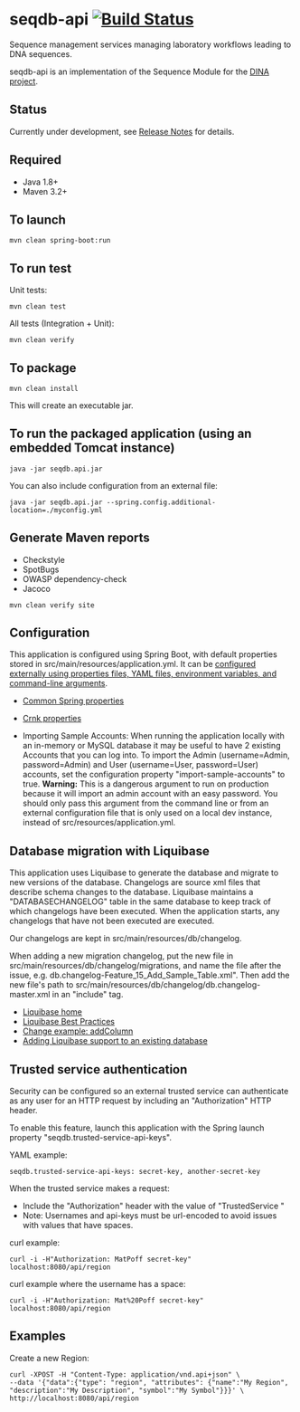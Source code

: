 # seqdb-api [![Build Status](https://travis-ci.org/AAFC-BICoE/seqdb-api.svg?branch=dev)](https://travis-ci.org/AAFC-BICoE/seqdb-api)

Sequence management services managing laboratory workflows leading to DNA sequences.

seqdb-api is an implementation of the Sequence Module for the [DINA project](https://www.dina-project.net/).

## Status
Currently under development, see [Release Notes](RELEASE_NOTES.md) for details.

## Required

* Java 1.8+
* Maven 3.2+

## To launch

```
mvn clean spring-boot:run
```

## To run test

Unit tests:
```
mvn clean test
```

All tests (Integration + Unit):
```
mvn clean verify
```

## To package

```
mvn clean install
```

This will create an executable jar.

## To run the packaged application (using an embedded Tomcat instance)

```
java -jar seqdb.api.jar
```

You can also include configuration from an external file:

```
java -jar seqdb.api.jar --spring.config.additional-location=./myconfig.yml
```

## Generate Maven reports

* Checkstyle
* SpotBugs
* OWASP dependency-check
* Jacoco

```
mvn clean verify site
```

## Configuration

This application is configured using Spring Boot, with default properties stored in src/main/resources/application.yml. It can be [configured externally using properties files, YAML files, environment variables, and command-line arguments](https://docs.spring.io/spring-boot/docs/current/reference/html/boot-features-external-config.html).

* [Common Spring properties](https://docs.spring.io/spring-boot/docs/current/reference/html/common-application-properties.html)
* [Crnk properties](http://www.crnk.io/releases/stable/documentation/#_integration_with_spring_and_string_boot)

* Importing Sample Accounts: When running the application locally with an in-memory or MySQL database it may be useful to have 2 existing Accounts that you can log into. To import the Admin (username=Admin, password=Admin) and User (username=User, password=User) accounts, set the configuration property "import-sample-accounts" to true. **Warning:** This is a dangerous argument to run on production because it will import an admin account with an easy password. You should only pass this argument from the command line or from an external configuration file that is only used on a local dev instance, instead of src/resources/application.yml.

## Database migration with Liquibase

This application uses Liquibase to generate the database and migrate to new versions of the database. Changelogs are source xml files that describe schema changes to the database. Liquibase maintains a "DATABASECHANGELOG" table in the same database to keep track of which changelogs have been executed. When the application starts, any changelogs that have not been executed are executed.

Our changelogs are kept in src/main/resources/db/changelog.

When adding a new migration changelog, put the new file in src/main/resources/db/changelog/migrations, and name the file after the issue, e.g. db.changelog-Feature\_15\_Add\_Sample\_Table.xml". Then add the new file's path to src/main/resources/db/changelog/db.changelog-master.xml in an "include" tag.

 * [Liquibase home](http://www.liquibase.org/index.html)
 * [Liquibase Best Practices](http://www.liquibase.org/bestpractices.html)
 * [Change example: addColumn](https://www.liquibase.org/documentation/changes/add_column.html)
 * [Adding Liquibase support to an existing database](https://www.liquibase.org/documentation/generating_changelogs.html)

## Trusted service authentication

Security can be configured so an external trusted service can authenticate as any user for an HTTP request by including an "Authorization" HTTP header. 

To enable this feature, launch this application with the Spring launch property "seqdb.trusted-service-api-keys".
 
   YAML example:

   ```
   seqdb.trusted-service-api-keys: secret-key, another-secret-key
   ```
   
When the trusted service makes a request:
   * Include the "Authorization" header with the value of "TrustedService <username> <api-key>"
   * Note: Usernames and api-keys must be url-encoded to avoid issues with values that have spaces.
   
   curl example:
   
   ```
   curl -i -H"Authorization: MatPoff secret-key" localhost:8080/api/region
   ```
   
   curl example where the username has a space:
   
   ```
   curl -i -H"Authorization: Mat%20Poff secret-key" localhost:8080/api/region
   ```

## Examples

Create a new Region:
```
curl -XPOST -H "Content-Type: application/vnd.api+json" \
--data '{"data":{"type": "region", "attributes": {"name":"My Region", "description":"My Description", "symbol":"My Symbol"}}}' \
http://localhost:8080/api/region
```
